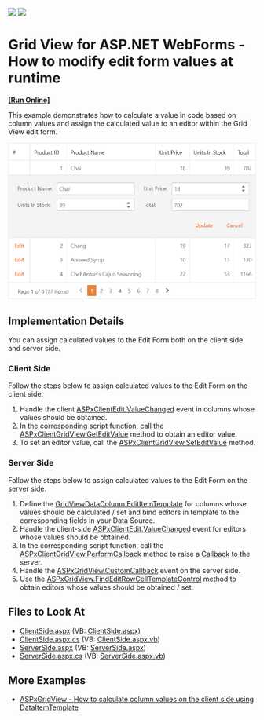 <!-- default badges list -->
[![](https://img.shields.io/badge/Open_in_DevExpress_Support_Center-FF7200?style=flat-square&logo=DevExpress&logoColor=white)](https://supportcenter.devexpress.com/ticket/details/E4842)
[![](https://img.shields.io/badge/📖_How_to_use_DevExpress_Examples-e9f6fc?style=flat-square)](https://docs.devexpress.com/GeneralInformation/403183)
<!-- default badges end -->
# Grid View for ASP.NET WebForms - How to modify edit form values at runtime
<!-- run online -->
**[[Run Online]](https://codecentral.devexpress.com/128535406/)**
<!-- run online end -->
This example demonstrates how to calculate a value in code based on column values and assign the calculated value to an editor within the Grid View edit form.

![Set Edit Form Values](set-edit-form-values.png)

## Implementation Details

You can assign calculated values to the Edit Form both on the client side and server side.

### Client Side

Follow the steps below to assign calculated values to the Edit Form on the client side.

1. Handle the client [ASPxClientEdit.ValueChanged](https://docs.devexpress.com/AspNet/js-ASPxClientEdit.ValueChanged) event in columns whose values should be obtained.
2. In the corresponding script function, call the [ASPxClientGridView.GetEditValue](https://docs.devexpress.com/AspNet/js-ASPxClientGridView.GetEditValue(column)) method to obtain an editor value.
3. To set an editor value, call the [ASPxClientGridView.SetEditValue](https://docs.devexpress.com/AspNet/js-ASPxClientGridView.SetEditValue(column-value)) method.

### Server Side

Follow the steps below to assign calculated values to the Edit Form on the server side.

1. Define the [GridViewDataColumn.EditItemTemplate](!!!) for columns whose values should be calculated / set and bind editors in template to the corresponding fields in your Data Source.
2. Handle the client-side [ASPxClientEdit.ValueChanged](!!!) event for editors whose values should be obtained.
2. In the corresponding script function, call the [ASPxClientGridView.PerformCallback](!!!) method to raise a [Callback](!!!) to the server.
3. Handle the [ASPxGridView.CustomCallback](!!!) event on the server side.
4. Use the [ASPxGridView.FindEditRowCellTemplateControl](!!!) method to obtain editors whose values should be obtained / set.

## Files to Look At

- [ClientSide.aspx](./CS/Solution/ClientSide.aspx) (VB: [ClientSide.aspx](./VB/Solution/ClientSide.aspx))
- [ClientSide.aspx.cs](./CS/Solution/ClientSide.aspx.cs) (VB: [ClientSide.aspx.vb](./VB/Solution/ClientSide.aspx.vb))
- [ServerSide.aspx](./CS/Solution/ServerSide.aspx) (VB: [ServerSide.aspx](./VB/Solution/ServerSide.aspx))
- [ServerSide.aspx.cs](./CS/Solution/ServerSide.aspx.cs) (VB: [ServerSide.aspx.vb](./VB/Solution/ServerSide.aspx.vb))

## More Examples

- [ASPxGridView - How to calculate column values on the client side using DataItemTemplate](https://www.devexpress.com/Support/Center/p/E3929)
